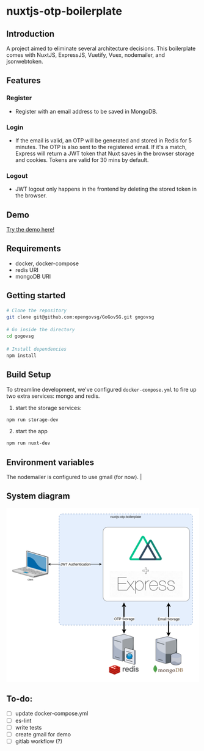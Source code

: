 # nuxtjs-otp-boilerplate

## Introduction
A project aimed to eliminate several architecture decisions. This boilerplate comes with NuxtJS, ExpressJS, Vuetify, Vuex, nodemailer, and jsonwebtoken.

## Features
### Register
  - Register with an email address to be saved in MongoDB.
### Login
  - If the email is valid, an OTP will be generated and stored in Redis for 5 minutes. The OTP is also sent to the registered email. If it's a match, Express will return a JWT token that Nuxt saves in the browser storage and cookies. Tokens are valid for 30 mins by default.
### Logout
  - JWT logout only happens in the frontend by deleting the stored token in the browser.

## Demo
[Try the demo here!](http://3.1.243.203/)

## Requirements
  - docker, docker-compose
  - redis URI
  - mongoDB URI
  
## Getting started
```bash
# Clone the repository
git clone git@github.com:opengovsg/GoGovSG.git gogovsg

# Go inside the directory
cd gogovsg

# Install dependencies
npm install
```

## Build Setup
To streamline development, we've configured `docker-compose.yml` to fire up two extra services: mongo and redis.

1. start the storage services:
```bash
npm run storage-dev
```
2. start the app
```bash
npm run nuxt-dev
```

## Environment variables
The nodemailer is configured to use gmail (for now).
|

## System diagram

![](assets/system_diagram.png)

## To-do:
  - [ ] update docker-compose.yml
  - [ ] es-lint
  - [ ] write tests
  - [ ] create gmail for demo
  - [ ] gitlab workflow (?)
